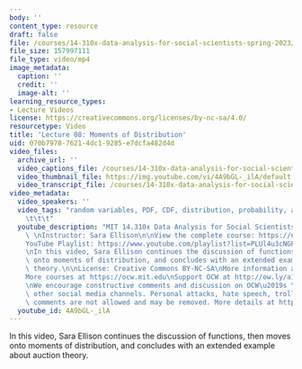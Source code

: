 ```yaml
---
body: ''
content_type: resource
draft: false
file: /courses/14-310x-data-analysis-for-social-scientists-spring-2023/14310x-lecture-8_360p_16_9.mp4
file_size: 157997111
file_type: video/mp4
image_metadata:
  caption: ''
  credit: ''
  image-alt: ''
learning_resource_types:
- Lecture Videos
license: https://creativecommons.org/licenses/by-nc-sa/4.0/
resourcetype: Video
title: 'Lecture 08: Moments of Distribution'
uid: 070b7978-7621-4dc1-9285-e7dcfa482d4d
video_files:
  archive_url: ''
  video_captions_file: /courses/14-310x-data-analysis-for-social-scientists-spring-2023/1dNQkJKrdXt9evJyWJWGeG4QDIzfXOZ4C_transcript.webvtt
  video_thumbnail_file: https://img.youtube.com/vi/4A9bGL-_ilA/default.jpg
  video_transcript_file: /courses/14-310x-data-analysis-for-social-scientists-spring-2023/1dNQkJKrdXt9evJyWJWGeG4QDIzfXOZ4C_transcript.pdf
video_metadata:
  video_speakers: ''
  video_tags: "random variables, PDF, CDF, distribution, probability, auction theory\t\
    \t\t\t"
  youtube_description: "MIT 14.310x Data Analysis for Social Scientists, Spring 2023\
    \ \nInstructor: Sara Ellison\n\nView the complete course: https://ocw.mit.edu/courses/14-310x-data-analysis-for-social-scientists-spring-2023\n\
    YouTube Playlist: https://www.youtube.com/playlist?list=PLUl4u3cNGP61ATaGTFcSp7bhogloD2wHP\n\
    \nIn this video, Sara Ellison continues the discussion of functions, then moves\
    \ onto moments of distribution, and concludes with an extended example about auction\
    \ theory.\n\nLicense: Creative Commons BY-NC-SA\nMore information at https://ocw.mit.edu/terms\n\
    More courses at https://ocw.mit.edu\nSupport OCW at http://ow.ly/a1If50zVRlQ\n\
    \nWe encourage constructive comments and discussion on OCW\u2019s YouTube and\
    \ other social media channels. Personal attacks, hate speech, trolling, and inappropriate\
    \ comments are not allowed and may be removed. More details at https://ocw.mit.edu/comments."
  youtube_id: 4A9bGL-_ilA
---
```

In this video, Sara Ellison continues the discussion of functions, then moves onto moments of distribution, and concludes with an extended example about auction theory.